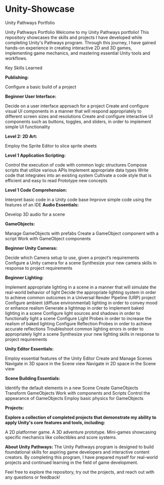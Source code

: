 # Unity-Showcase
Unity Pathways Portfolio


Unity Pathways Portfolio
Welcome to my Unity Pathways portfolio! This repository showcases the skills and projects I have developed while completing Unity's Pathways program. Through this journey, I have gained hands-on experience in creating interactive 2D and 3D games, implementing game mechanics, and mastering essential Unity tools and workflows.

Key Skills Learned

**Publishing:**

Configure a basic build of a project

**Beginner User Interface:**

Decide on a user interface approach for a project
Create and configure visual UI components in a manner that will respond appropriately to different screen sizes and resolutions
Create and configure interactive UI components such as buttons, toggles, and sliders, in order to implement simple UI functionality

**Level 2: 2D Art:**

Employ the Sprite Editor to slice sprite sheets

**Level 1 Application Scripting:**

Control the execution of code with common logic structures
Compose scripts that utilize various APIs
Implement appropriate data types
Write code that integrates into an existing system
Cultivate a code style that is efficient and easy to read
Prototype new concepts

**Level 1 Code Comprehension:**

Interpret basic code in a Unity code base
Improve simple code using the features of an IDE
**Audio Essentials:**

Develop 3D audio for a scene

**GameObjects:**

Manage GameObjects with prefabs
Create a GameObject component with a script
Work with GameObject components

**Beginner Unity Cameras:**

Decide which Camera setup to use, given a project’s requirements
Configure a Unity camera for a scene
Synthesize your new camera skills in response to project requirements

**Beginner Lighting:**

Implement appropriate lighting in a scene in a manner that will simulate the real-world behavior of light
Decide the appropriate lighting system in order to achieve common outcomes in a Universal Render Pipeline (URP) project
Configure ambient (diffuse environmental) lighting in order to convey mood or enhance realism
Generate a lightmap in order to implement baked lighting in a scene
Configure light sources and shadows in order to functionally light a scene
Configure Light Probes in order to increase the realism of baked lighting
Configure Reflection Probes in order to achieve accurate reflections
Troubleshoot common lighting errors in order to appropriately light a scene
Synthesize your new lighting skills in response to project requirements

**Unity Editor Essentials:**

Employ essential features of the Unity Editor
Create and Manage Scenes
Navigate in 3D space in the Scene view
Navigate in 2D space in the Scene view

**Scene Building Essentials:**

Identify the default elements in a new Scene
Create GameObjects
Transform GameObjects
Work with components and Scripts
Control the appearance of GameObjects
Employ basic physics for GameObjects

**Projects:**

**Explore a collection of completed projects that demonstrate my ability to apply Unity's core features and tools, including:**

A 2D platformer game.
A 3D adventure prototype.
Mini-games showcasing specific mechanics like collectibles and score systems.

**About Unity Pathways:**
The Unity Pathways program is designed to build foundational skills for aspiring game developers and interactive content creators. By completing this program, I have prepared myself for real-world projects and continued learning in the field of game development.

Feel free to explore the repository, try out the projects, and reach out with any questions or feedback!
